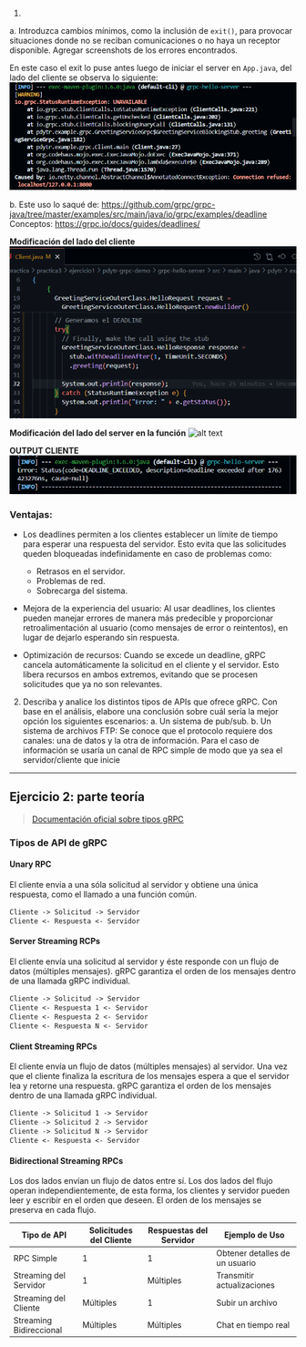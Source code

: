 1.
a. Introduzca cambios mínimos, como la inclusión de `exit()`, para provocar situaciones donde no se reciban comunicaciones o no haya un receptor disponible. Agregar screenshots de los errores encontrados.

En este caso el exit lo puse antes luego de iniciar el server en `App.java`, del lado del cliente se observa lo siguiente:  
![alt text](image.png)

b. Este uso lo saqué de:  https://github.com/grpc/grpc-java/tree/master/examples/src/main/java/io/grpc/examples/deadline
Conceptos: https://grpc.io/docs/guides/deadlines/

**Modificación del lado del cliente**
![alt text](image-2.png)

**Modificación del lado del server en la función**
![alt text](image-3.png)

**OUTPUT CLIENTE**
![alt text](image-1.png)

### Ventajas:
- Los deadlines permiten a los clientes establecer un límite de tiempo para esperar una respuesta del servidor. Esto evita que las solicitudes queden bloqueadas indefinidamente en caso de problemas como:
    - Retrasos en el servidor.
    - Problemas de red.
    - Sobrecarga del sistema.

- Mejora de la experiencia del usuario: Al usar deadlines, los clientes pueden manejar errores de manera más predecible y proporcionar retroalimentación al usuario (como mensajes de error o reintentos), en lugar de dejarlo esperando sin respuesta.

- Optimización de recursos: Cuando se excede un deadline, gRPC cancela automáticamente la solicitud en el cliente y el servidor. Esto libera recursos en ambos extremos, evitando que se procesen solicitudes que ya no son relevantes.

2. Describa y analice los distintos tipos de APIs que ofrece gRPC. Con base en el análisis, elabore una conclusión sobre cuál sería la mejor opción los siguientes escenarios: 
a. Un sistema de pub/sub. 
b. Un sistema de archivos FTP: Se conoce que el protocolo requiere dos canales: una de datos y la otra de información. Para el caso de información se usaría un canal de RPC simple de modo que ya sea el servidor/cliente que inicie 

---
## Ejercicio 2: parte teoría
> [Documentación oficial sobre tipos gRPC](https://grpc.io/docs/what-is-grpc/core-concepts/)

### Tipos de API de gRPC 
#### Unary RPC 
El cliente envia a una sóla solicitud al servidor y obtiene una única respuesta, como el llamado a una función común. 
```
Cliente -> Solicitud -> Servidor
Cliente <- Respuesta <- Servidor
```

#### Server Streaming RCPs 
El cliente envía una solicitud al servidor y éste responde con un flujo de datos (múltiples mensajes). gRPC garantiza el orden de los mensajes dentro de una llamada gRPC individual.
```
Cliente -> Solicitud -> Servidor
Cliente <- Respuesta 1 <- Servidor
Cliente <- Respuesta 2 <- Servidor
Cliente <- Respuesta N <- Servidor
```

#### Client Streaming RPCs 
El cliente envía un flujo de datos (múltiples mensajes) al servidor. Una vez que el cliente finaliza la escritura de los mensajes espera a que el servidor lea y retorne una respuesta. gRPC garantiza el orden de los mensajes dentro de una llamada gRPC individual. 
```
Cliente -> Solicitud 1 -> Servidor
Cliente -> Solicitud 2 -> Servidor
Cliente -> Solicitud N -> Servidor
Cliente <- Respuesta <- Servidor
```

#### Bidirectional Streaming RPCs 
Los dos lados envían un flujo de datos entre sí. Los dos lados del flujo operan independientemente, de esta forma, los clientes y servidor pueden leer y escribir en el orden que deseen. El orden de los mensajes se preserva en cada flujo. 

| Tipo de API              | Solicitudes del Cliente | Respuestas del Servidor | Ejemplo de Uso               |
|--------------------------|-------------------------|-------------------------|------------------------------|
| RPC Simple               | 1                       | 1                       | Obtener detalles de un usuario |
| Streaming del Servidor   | 1                       | Múltiples               | Transmitir actualizaciones    |
| Streaming del Cliente    | Múltiples               | 1                       | Subir un archivo              |
| Streaming Bidireccional  | Múltiples               | Múltiples               | Chat en tiempo real           |